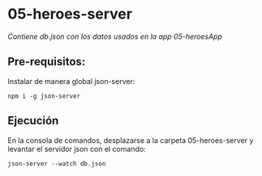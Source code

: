 # 05-heroes-server

_Contiene db.json con los datos usados en la app 05-heroesApp_

## Pre-requisitos:

Instalar de manera global json-server:
```
npm i -g json-server
```

## Ejecución

En la consola de comandos, desplazarse a la carpeta 05-heroes-server y levantar el servidor json con el comando:
```
json-server --watch db.json
```